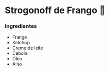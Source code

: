 # Strogonoff de Frango :chicken:

### Ingredientes

-  Frango
- Ketchup
- Creme de leite
- Cebola
- Óleo
- Alho







